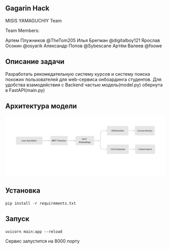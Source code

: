## Gagarin Hack
MISIS YAMAGUCHIY Team

Team Members:

Артем Плужников @TheTom205
Илья Брегман @digitalboy121
Ярослав Осокин @osyarik
Александр Попов @Sybescane
Артём Валеев @foowe

## Описание задачи
Разработать рекомедательную систему курсов и систему поиска похожих пользователей для web-сервиса онбоардинга студентов. Для удобства взамодействия с Backend частью модель(model.py) обернута в FastAPI(main.py)

## Архитектура модели
![Alt text](https://github.com/TheTom205/Gagarin-Hack-ML/blob/master/model.png)

## Установка

`pip install -r requirements.txt`

## Запуск

`uvicorn main:app --reload`

Сервис запустится на 8000 порту
